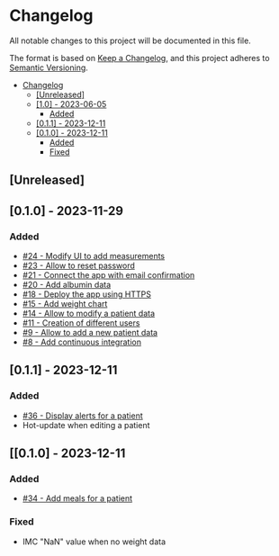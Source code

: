 # Changelog

All notable changes to this project will be documented in this file.

The format is based on [Keep a Changelog](https://keepachangelog.com/en/1.0.0/), and this project adheres
to [Semantic Versioning](https://semver.org/spec/v2.0.0.html).

- [Changelog](#changelog)
  - [\[Unreleased\]](#unreleased)
  - [\[1.0\] - 2023-06-05](#10---2023-11-29)
    - [Added](#added)
  - [\[0.1.1\] - 2023-12-11](#011---2023-12-11)
  - [\[0.1.0\] - 2023-12-11](#010---2023-12-11)
    - [Added](#added-1)
    - [Fixed](#fixed)

## [Unreleased]

## [0.1.0] - 2023-11-29

### Added

- [#24 - Modify UI to add measurements](https://github.com/2023-2024-ECOM-INFO5-G2/app/issues/24)
- [#23 - Allow to reset password](https://github.com/2023-2024-ECOM-INFO5-G2/app/issues/23)
- [#21 - Connect the app with email confirmation](https://github.com/2023-2024-ECOM-INFO5-G2/app/issues/21)
- [#20 - Add albumin data](https://github.com/2023-2024-ECOM-INFO5-G2/app/issues/20)
- [#18 - Deploy the app using HTTPS](https://github.com/2023-2024-ECOM-INFO5-G2/app/issues/18)
- [#15 - Add weight chart](https://github.com/2023-2024-ECOM-INFO5-G2/app/issues/15)
- [#14 - Allow to modify a patient data](https://github.com/2023-2024-ECOM-INFO5-G2/app/issues/14)
- [#11 - Creation of different users](https://github.com/2023-2024-ECOM-INFO5-G2/app/issues/11)
- [#9 - Allow to add a new patient data](https://github.com/2023-2024-ECOM-INFO5-G2/app/issues/9)
- [#8 - Add continuous integration](https://github.com/2023-2024-ECOM-INFO5-G2/app/issues/8)

## [0.1.1] - 2023-12-11

### Added

- [#36 - Display alerts for a patient](https://github.com/2023-2024-ECOM-INFO5-G2/app/issues/36)
- Hot-update when editing a patient
## [[0.1.0] - 2023-12-11

### Added

- [#34 - Add meals for a patient](https://github.com/2023-2024-ECOM-INFO5-G2/app/issues/34)

### Fixed

- IMC "NaN" value when no weight data
